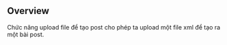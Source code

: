 ## Overview  
Chức năng upload file để tạo post cho phép ta upload một file xml để tạo ra một bài post. 
